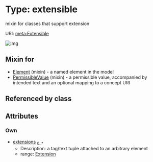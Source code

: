 
# Type: extensible


mixin for classes that support extension

URI: [meta:Extensible](https://w3id.org/biolink/biolinkml/meta/Extensible)


![img](http://yuml.me/diagram/nofunky;dir:TB/class/[Extension],[Extension]<extensions%200..*-++[Extensible],[PermissibleValue]uses%20-.->[Extensible],[Element]uses%20-.->[Extensible],[PermissibleValue],[Element])

## Mixin for

 * [Element](Element.md) (mixin)  - a named element in the model
 * [PermissibleValue](PermissibleValue.md) (mixin)  - a permissible value, accompanied by intended text and an optional mapping to a concept URI

## Referenced by class


## Attributes


### Own

 * [extensions](extensions.md)  <sub>0..*</sub>
    * Description: a tag/text tuple attached to an arbitrary element
    * range: [Extension](Extension.md)
